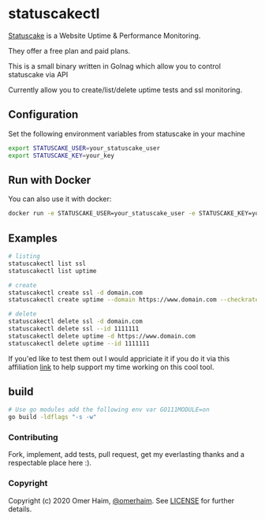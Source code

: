# statuscakectl

[Statuscake](https://www.statuscake.com/statuscake-long-page/?a_aid=5d6fc4349afd6&a_bid=af013c39) is a Website Uptime & Performance Monitoring.

They offer a free plan and paid plans.

This is a small binary written in Golnag which allow you to control statuscake via API

Currently allow you to create/list/delete uptime tests and ssl monitoring.

## Configuration

Set the following environment variables from statuscake in your machine

```bash
export STATUSCAKE_USER=your_statuscake_user
export STATUSCAKE_KEY=your_key
```

## Run with Docker

You can also use it with docker:

```bash
docker run -e STATUSCAKE_USER=your_statuscake_user -e STATUSCAKE_KEY=your_key omerha/statuscakectl:latest statuscakectl list ssl
```

## Examples

```bash
# listing
statuscakectl list ssl
statuscakectl list uptime

# create
statuscakectl create ssl -d domain.com
statuscakectl create uptime --domain https://www.domain.com --checkrate 30 --type HTTP

# delete
statuscakectl delete ssl -d domain.com
statuscakectl delete ssl --id 1111111
statuscakectl delete uptime -d https://www.domain.com
statuscakectl delete uptime --id 1111111
```

If you'ed like to test them out I would appriciate it if you do it via this affiliation [link](https://www.statuscake.com/statuscake-long-page/?a_aid=5d6fc4349afd6&a_bid=af013c39) to help support my time working on this cool tool.

## build

```bash
# Use go modules add the following env var GO111MODULE=on
go build -ldflags "-s -w"
```

### Contributing

Fork, implement, add tests, pull request, get my everlasting thanks and a respectable place here :).

### Copyright

Copyright (c) 2020 Omer Haim, [@omerhaim](http://twitter.com/omerhaim).
See [LICENSE](LICENSE) for further details.
